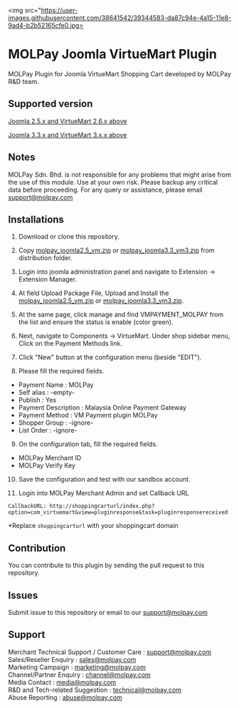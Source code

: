 <img src="https://user-images.githubusercontent.com/38641542/39344583-da87c94e-4a15-11e8-9ad4-b2b52165cfe0.jpg>
          
MOLPay Joomla VirtueMart Plugin
=====================

MOLPay Plugin for Joomla VirtueMart Shopping Cart developed by MOLPay R&D team.


Supported version
-----------------
[Joomla 2.5.x and VirtueMart 2.6.x above](https://github.com/MOLPay/VirtueMart_Plugin/blob/master/distribution/molpay_joomla2.5_vm2.zip?raw=true)

[Joomla 3.3.x and VirtueMart 3.x.x above](https://github.com/MOLPay/VirtueMart_Plugin/blob/master/distribution/molpay_joomla3.3_vm3.zip?raw=true)

Notes
-----

MOLPay Sdn. Bhd. is not responsible for any problems that might arise from the use of this module. 
Use at your own risk. Please backup any critical data before proceeding. For any query or 
assistance, please email support@molpay.com 


Installations
-------------

1. Download or clone this repository.

2. Copy [molpay_joomla2.5_vm.zip](https://github.com/MOLPay/VirtueMart_Plugin/blob/master/distribution/molpay_joomla2.5_vm2.zip?raw=true) or [molpay_joomla3.3_vm3.zip](https://github.com/MOLPay/VirtueMart_Plugin/blob/master/distribution/molpay_joomla3.3_vm3.zip?raw=true) from distribution folder.

3. Login into joomla administration panel and navigate to Extension -> Extension Manager.

4. At field Upload Package File, Upload and Install the [molpay_joomla2.5_vm.zip](https://github.com/MOLPay/VirtueMart_Plugin/blob/master/distribution/molpay_joomla2.5_vm2.zip?raw=true) or [molpay_joomla3.3_vm3.zip](https://github.com/MOLPay/VirtueMart_Plugin/blob/master/distribution/molpay_joomla3.3_vm3.zip?raw=true).

5. At the same page, click manage and find VMPAYMENT_MOLPAY from the list and ensure the status is enable (color green).

6. Next, navigate to Components -> VirtueMart. Under shop sidebar menu, Click on the Payment Methods link.

7. Click "New" button at the configuration menu (beside "EDIT").

8. Please fill the required fields.  
  - Payment Name : MOLPay
  - Self alias : -empty-
  - Publish : Yes
  - Payment Description : Malaysia Online Payment Gateway
  - Payment Method : VM Payment plugin MOLPay
  - Shopper Group : -ignore-
  - List Order : -ignore-  
  
9. On the configuration tab, fill the required fields.
  - MOLPay Merchant ID
  - MOLPay Verify Key

10. Save the configuration and test with our sandbox account.

11. Login into MOLPay Merchant Admin and set Callback URL

  ``CallbackURL: http://shoppingcarturl/index.php?option=com_virtuemart&view=pluginresponse&task=pluginresponsereceived`` 
  
*Replace `shoppingcarturl` with your shoppingcart domain 

Contribution
------------

You can contribute to this plugin by sending the pull request to this repository.


Issues
------------

Submit issue to this repository or email to our support@molpay.com


Support
-------

Merchant Technical Support / Customer Care : support@molpay.com <br>
Sales/Reseller Enquiry : sales@molpay.com <br>
Marketing Campaign : marketing@molpay.com <br>
Channel/Partner Enquiry : channel@molpay.com <br>
Media Contact : media@molpay.com <br>
R&D and Tech-related Suggestion : technical@molpay.com <br>
Abuse Reporting : abuse@molpay.com
